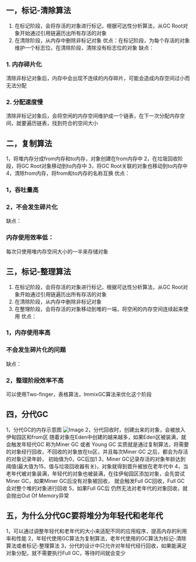 ## 一，标记-清除算法
1. 在标记阶段，会将存活的对象进行标记，根据可达性分析算法，从GC Root对象开始通过引用链遍历出所有存活的对象
2. 在清除阶段，从内存中删除非标记对象
优点：在标记阶段，为每个存活的对象维护一个标志位，在清除阶段，清除没有标志位的对象
缺点： 
### 1. 内存碎片化
清除非标记对象后，内存中会出现不连续的内存碎片，可能会造成内存空间过小而无法分配
### 2. 分配速度慢
清除非标记对象后，会将空闲的内存空间维护成一个链表，在下一次分配内存空间，就要遍历链表，找到符合的空间大小

## 二，复制算法
1，将堆内存分成from内存和to内存，对象创建在from内存中
2，在垃圾回收阶段，将GC Root对象移动到to内存中
3，将GC Root关联的对象也移动到to内存中
4，清除from内存，将from和to内存的名称互换
优点：
### 1，吞吐量高
### 2，不会发生碎片化
缺点：
### 内存使用效率低：
每次只使用堆内存空间大小的一半来存储对象 

## 三，标记-整理算法
1. 在标记阶段，会将存活的对象进行标记，根据可达性分析算法，从GC Root对象开始通过引用链遍历出所有存活的对象
2. 在清除阶段，从内存中删除非标记对象
3. 在整理阶段，会将存活的对象移动到堆的一端，将空闲的内存空间连续起来使用
优点：
### 1，内存使用率高
### 不会发生碎片化的问题
缺点：
### 2，整理阶段效率不高
可以使用Two-finger，表格算法，ImmixGC算法来优化这个阶段

## 四，分代GC
1，分代GC的内存示意图
![Image](https://github.com/user-attachments/assets/957cf559-ebd4-4478-b499-83ff9c2f7dba)
2，分代回收时，创建出来的对象，会被放入伊甸园区和from区
随着对象在Eden中创建的越来越多，如果Eden区被装满，就会触发年轻代GC 称为Miner GC 或者 Young GC
实质就是通过复制算法，将需要的对象经行回收，不回收的对象放在to区，并且每次Miner GC 之后，都会为存活的对象记录年龄，
初始值为0，GC后加1
3，Miner GC记录存活的对象年龄达到阈值(最大值为15，值与垃圾回收器有关)，对象就得到晋升被放在老年代中
4，当老年代被对象装满，年轻代的对象也被装满，在往伊甸园区添加对象，会先尝试Miner GC，如果Miner GC后没有对象被回收，
就会触发Full GC回收，Full GC 会对整个堆的对象进行回收
5，如果Full GC后 仍然无法对老年代的对象回收，就会抛出Out Of Memory异常

## 五，为什么分代GC要将堆分为年轻代和老年代
1，可以通过调整年轻代和老年代的大小来适配不同的应用程序，提高内存的利用率和性能
2，年轻代使用GC算法为复制算法，老年代使用的GC算法为标记-清除算法或者标记-整理算法
3，分代的设计中只允许对年轻代经行回收，如果能满足对象分配，就不需要执行Full GC，等待时间就会变少